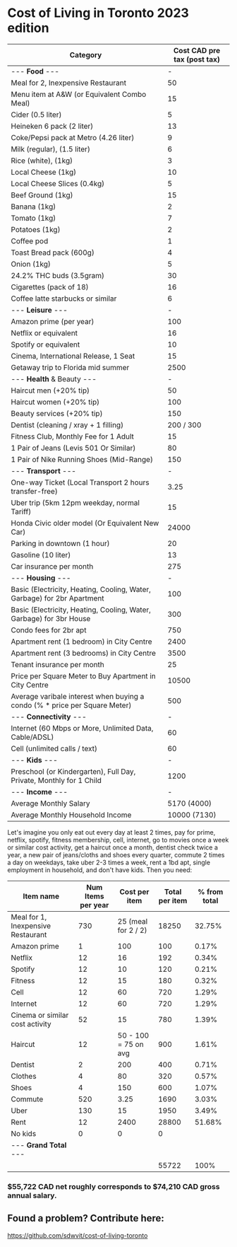 # Cost of Living in Toronto 2023 edition

| Category                                                                    | Cost CAD pre tax (post tax) |
|-----------------------------------------------------------------------------|-----------------------------|
| --- **Food** ---                                                            | -                           |
| Meal for 2, Inexpensive Restaurant                                          | 50                          |
| Menu item at A&W (or Equivalent Combo Meal)                                 | 15                          |
| Cider (0.5 liter)                                                           | 5                           |
| Heineken 6 pack (2 liter)                                                   | 13                          |
| Coke/Pepsi pack at Metro (4.26 liter)                                       | 9                           |
| Milk (regular), (1.5 liter)                                                 | 6                           |
| Rice (white), (1kg)                                                         | 3                           |
| Local Cheese (1kg)                                                          | 10                          |
| Local Cheese Slices (0.4kg)                                                 | 5                           |
| Beef Ground (1kg)                                                           | 15                          |
| Banana (1kg)                                                                | 2                           |
| Tomato (1kg)                                                                | 7                           |
| Potatoes (1kg)                                                              | 2                           |
| Coffee pod                                                                  | 1                           |
| Toast Bread pack (600g)                                                     | 4                           |
| Onion (1kg)                                                                 | 5                           |
| 24.2% THC buds (3.5gram)                                                    | 30                          |
| Cigarettes (pack of 18)                                                     | 16                          |
| Coffee latte starbucks or similar                                           | 6                           |
| --- **Leisure** ---                                                         | -                           |
| Amazon prime (per year)                                                     | 100                         |
| Netflix or equivalent                                                       | 16                          |
| Spotify or equivalent                                                       | 10                          |
| Cinema, International Release, 1 Seat                                       | 15                          |
| Getaway trip to Florida mid summer                                          | 2500                        |
| --- **Health** & Beauty ---                                                 | -                           |
| Haircut men (+20% tip)                                                      | 50                          |
| Haircut women (+20% tip)                                                    | 100                         |
| Beauty services (+20% tip)                                                  | 150                         |
| Dentist (cleaning / xray + 1 filling)                                       | 200 / 300                   |
| Fitness Club, Monthly Fee for 1 Adult                                       | 15                          |
| 1 Pair of Jeans (Levis 501 Or Similar)                                      | 80                          |
| 1 Pair of Nike Running Shoes (Mid-Range)                                    | 150                         |
| --- **Transport** ---                                                       | -                           |
| One-way Ticket (Local Transport 2 hours transfer-free)                      | 3.25                        |
| Uber trip (5km 12pm weekday, normal Tariff)                                 | 15                          |
| Honda Civic older model (Or Equivalent New Car)                             | 24000                       |
| Parking in downtown (1 hour)                                                | 20                          |
| Gasoline (10 liter)                                                         | 13                          |
| Car insurance per month                                                     | 275                         |
| --- **Housing** ---                                                         | -                           |
| Basic (Electricity, Heating, Cooling, Water, Garbage) for 2br Apartment     | 100                         |
| Basic (Electricity, Heating, Cooling, Water, Garbage) for 3br House         | 300                         |
| Condo fees for 2br apt                                                      | 750                         |
| Apartment rent (1 bedroom) in City Centre                                   | 2400                        |
| Apartment rent (3 bedrooms) in City Centre                                  | 3500                        |
| Tenant insurance per month                                                  | 25                          |
| Price per Square Meter to Buy Apartment in City Centre                      | 10500                       |
| Average varibale interest when buying a condo (% \* price per Square Meter) | 500                         |
| --- **Connectivity** ---                                                    | -                           |
| Internet (60 Mbps or More, Unlimited Data, Cable/ADSL)                      | 60                          |
| Cell (unlimited calls / text)                                               | 60                          |
| --- **Kids** ---                                                            | -                           |
| Preschool (or Kindergarten), Full Day, Private, Monthly for 1 Child         | 1200                        |
| --- **Income** ---                                                          | -                           |
| Average Monthly Salary                                                      | 5170 (4000)                 |
| Average Monthly Household Income                                            | 10000 (7130)                |

Let's imagine you only eat out every day at least 2 times, pay for prime, netflix, spotify, fitness membership, cell, internet, go to movies once a week or similar cost activity, get a haircut once a month, dentist check twice a year, a new pair of jeans/cloths and shoes every quarter, commute 2 times a day on weekdays, take uber 2-3 times a week, rent a 1bd apt, single employment in household, and don't have kids. Then you need:

| Item name                          | Num Items per year | Cost per item        | Total per item | % from total |
|------------------------------------|--------------------|----------------------|----------------|--------------|
| Meal for 1, Inexpensive Restaurant | 730                | 25 (meal for 2 / 2)  | 18250          | 32.75%       |
| Amazon prime                       | 1                  | 100                  | 100            | 0.17%        |
| Netflix                            | 12                 | 16                   | 192            | 0.34%        |
| Spotify                            | 12                 | 10                   | 120            | 0.21%        |
| Fitness                            | 12                 | 15                   | 180            | 0.32%        |
| Cell                               | 12                 | 60                   | 720            | 1.29%        |
| Internet                           | 12                 | 60                   | 720            | 1.29%        |
| Cinema or similar cost activity    | 52                 | 15                   | 780            | 1.39%        |
| Haircut                            | 12                 | 50 - 100 = 75 on avg | 900            | 1.61%        |
| Dentist                            | 2                  | 200                  | 400            | 0.71%        |
| Clothes                            | 4                  | 80                   | 320            | 0.57%        |
| Shoes                              | 4                  | 150                  | 600            | 1.07%        |
| Commute                            | 520                | 3.25                 | 1690           | 3.03%        |
| Uber                               | 130                | 15                   | 1950           | 3.49%        |
| Rent                               | 12                 | 2400                 | 28800          | 51.68%       |
| No kids                            | 0                  | 0                    | 0              |              |
| --- **Grand Total** ---            |                    |                      |                |              |
|                                    |                    |                      | 55722          | 100%         |

### $55,722 CAD net roughly corresponds to $74,210 CAD gross annual salary.


## Found a problem? Contribute here:
https://github.com/sdwvit/cost-of-living-toronto 
